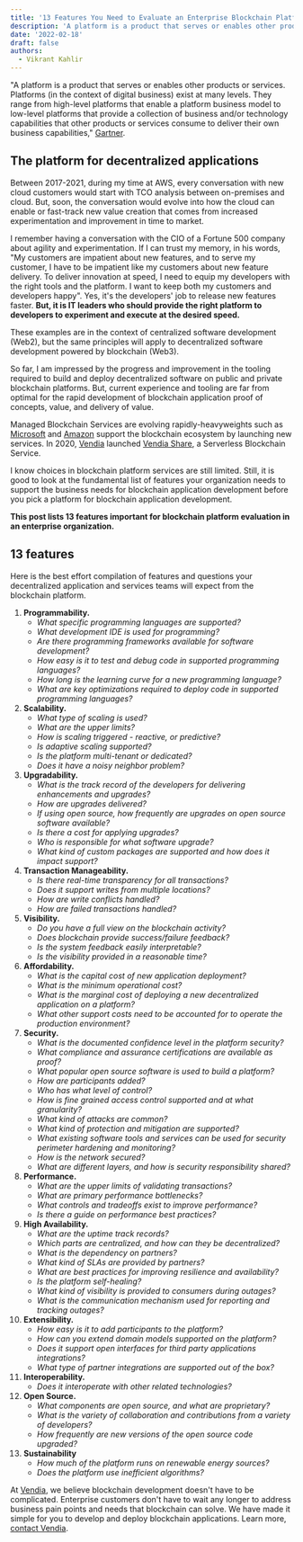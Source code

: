 ```yaml
---
title: '13 Features You Need to Evaluate an Enterprise Blockchain Platform'
description: 'A platform is a product that serves or enables other products or services. It is IT leaders who should provide the right platform to developers to experiment and execute at the desired speed.'
date: '2022-02-18'
draft: false
authors:
  - Vikrant Kahlir
---
```


"A platform is a product that serves or enables other products or services. Platforms (in the context of digital business) exist at many levels. They range from high-level platforms that enable a platform business model to low-level platforms that provide a collection of business and/or technology capabilities that other products or services consume to deliver their own business capabilities," [Gartner](https://www.gartner.com/en/information-technology/glossary/platform-digital-business).


## The platform for decentralized applications

Between 2017-2021, during my time at AWS, every conversation with new cloud customers would start with TCO analysis between on-premises and cloud. But, soon, the conversation would evolve into how the cloud can enable or fast-track new value creation that comes from increased experimentation and improvement in time to market. 

I remember having a conversation with the CIO of a Fortune 500 company about agility and experimentation. If I can trust my memory, in his words, "My customers are impatient about new features, and to serve my customer, I have to be impatient like my customers about new feature delivery. To deliver innovation at speed, I need to equip my developers with the right tools and the platform. I want to keep both my customers and developers happy". Yes, it's the developers' job to release new features faster. **But, it is IT leaders who should provide the right platform to developers to experiment and execute at the desired speed.**

These examples are in the context of centralized software development (Web2), but the same principles will apply to decentralized software development powered by blockchain (Web3).

So far, I am impressed by the progress and improvement in the tooling required to build and deploy decentralized software on public and private blockchain platforms. But, current experience and tooling are far from optimal for the rapid development of blockchain application proof of concepts, value, and delivery of value. 

Managed Blockchain Services are evolving rapidly-heavyweights such as [Microsoft](https://azure.microsoft.com/en-us/solutions/blockchain/#overview) and [Amazon](https://aws.amazon.com/managed-blockchain/) support the blockchain ecosystem by launching new services. In 2020, [Vendia](https://www.vendia.net/) launched [Vendia Share](https://www.vendia.net/docs/share), a Serverless Blockchain Service. 

I know choices in blockchain platform services are still limited. Still, it is good to look at the fundamental list of features your organization needs to support the business needs for blockchain application development before you pick a platform for blockchain application development. 

**This post lists 13 features important for blockchain platform evaluation in an enterprise organization.**


## 13 features

Here is the best effort compilation of features and questions your decentralized application and services teams will expect from the blockchain platform. 


1. **Programmability.** 
	* _What specific programming languages are supported?_
	* _What development IDE is used for programming?_
	* _Are there programming frameworks available for software development?_
	* _How easy is it to test and debug code in supported programming languages?_
	* _How long is the learning curve for a new programming language?_
	* _What are key optimizations required to deploy code in supported programming languages?_
2. **Scalability.** 
	* _What type of scaling is used?_
	* _What are the upper limits?_
	* _How is scaling triggered - reactive, or predictive?_
	* _Is adaptive scaling supported?_
	* _Is the platform multi-tenant or dedicated?_
	* _Does it have a noisy neighbor problem?_
3. **Upgradability.**
	* _What is the track record of the developers for delivering enhancements and upgrades?_
	* _How are upgrades delivered?_
	* _If using open source, how frequently are upgrades on open source software available?_
	* _Is there a cost for applying upgrades?_
	* _Who is responsible for what software upgrade?_
	* _What kind of custom packages are supported and how does it impact support?_
4. **Transaction Manageability.**
	* _Is there real-time transparency for all transactions?_
	* _Does it support writes from multiple locations?_
	* _How are write conflicts handled?_
	* _How are failed transactions handled?_
5. **Visibility.**
	* _Do you have a full view on the blockchain activity?_
	* _Does blockchain provide success/failure feedback?_
	* _Is the system feedback easily interpretable?_
	* _Is the visibility provided in a reasonable time?_
6. **Affordability.**
	* _What is the capital cost of new application deployment?_
	* _What is the minimum operational cost?_
	* _What is the marginal cost of deploying a new decentralized application on a platform?_
	* _What other support costs need to be accounted for to operate the production environment?_
7. **Security.**
	* _What is the documented confidence level in the platform security?_
	* _What compliance and assurance certifications are available as proof?_
	* _What popular open source software is used to build a platform?_
	* _How are participants added?_
	* _Who has what level of control?_
	* _How is fine grained access control supported and at what granularity?_
	* _What kind of attacks are common?_
	* _What kind of protection and mitigation are supported?_
	* _What existing software tools and services can be used for security perimeter hardening and monitoring?_
	* _How is the network secured?_
	* _What are different layers, and how is security responsibility shared?_
8. **Performance.** 
	* _What are the upper limits of validating transactions?_
	* _What are primary performance bottlenecks?_
	* _What controls and tradeoffs exist to improve performance?_
	* _Is there a guide on performance best practices?_
9. **High Availability.** 
	* _What are the uptime track records?_
	* _Which parts are centralized, and how can they be decentralized?_
	* _What is the dependency on partners?_
	* _What kind of SLAs are provided by partners?_
	* _What are best practices for improving resilience and availability?_
	* _Is the platform self-healing?_
	* _What kind of visibility is provided to consumers during outages?_
	* _What is the communication mechanism used for reporting and tracking outages?_
10. **Extensibility.**
	* _How easy is it to add participants to the platform?_
	* _How can you extend domain models supported on the platform?_
	* _Does it support open interfaces for third party applications integrations?_
	* _What type of partner integrations are supported out of the box?_
11. **Interoperability.**
	* _Does it interoperate with other related technologies?_
12. **Open Source.**
	* _What components are open source, and what are proprietary?_
	* _What is the variety of collaboration and contributions from a variety of developers?_
	* _How frequently are new versions of the open source code upgraded?_
13. **Sustainability**
	* _How much of the platform runs on renewable energy sources?_
	* _Does the platform use inefficient algorithms?_

At [Vendia](https://www.vendia.net/), we believe blockchain development doesn't have to be complicated. Enterprise customers don't have to wait any longer to address business pain points and needs that blockchain can solve. We have made it simple for you to develop and deploy blockchain applications. Learn more, [contact Vendia](https://www.vendia.net/contact-us).


